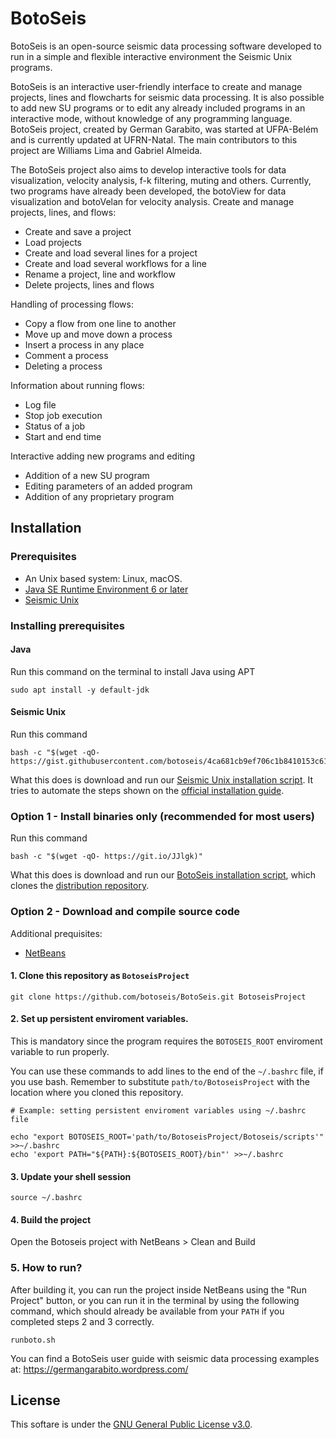 # BotoSeis

BotoSeis is an open-source seismic data processing software developed to run in a simple and flexible interactive environment the Seismic Unix programs.

BotoSeis is an interactive user-friendly interface to create and manage projects, lines and flowcharts for seismic data processing. It is also possible to add new SU programs or to edit any already included programs in an interactive mode, without knowledge of  any programming language. BotoSeis project, created by German Garabito, was started at UFPA-Belém and is currently updated at UFRN-Natal. The main contributors to this project are Williams Lima and Gabriel Almeida.

The BotoSeis project also aims to develop interactive tools for data visualization, velocity analysis, f-k filtering, muting and others. Currently, two programs have already been developed, the botoView for data visualization and botoVelan for velocity analysis.
Create and manage projects, lines, and flows:

- Create and save a project
- Load projects
- Create and load several lines for a project
- Create and load several workflows for a line
- Rename a project, line and workflow
- Delete projects, lines and flows

Handling of processing flows:
- Copy a flow from one line to another
- Move up and move down a process
- Insert a process in any place
- Comment a process
- Deleting a process

Information about running flows:
- Log file
- Stop job execution
- Status of a job
- Start and end time

Interactive adding new programs and editing
- Addition of a new SU program
- Editing parameters of an added program
- Addition of any proprietary program

## Installation

### Prerequisites
- An Unix based system: Linux, macOS.
- [Java SE Runtime Environment 6 or later](https://www.oracle.com/java/technologies/javase-downloads.html)
- [Seismic Unix](https://github.com/JohnWStockwellJr/SeisUnix/wiki#installation-notes)

### Installing prerequisites

#### Java

Run this command on the terminal to install Java using APT
```
sudo apt install -y default-jdk
```

#### Seismic Unix

Run this command
```
bash -c "$(wget -qO- https://gist.githubusercontent.com/botoseis/4ca681cb9ef706c1b8410153c6199cf2/raw/b16ad754839d1ca3657d8e8396db14f5ba791e6b/install_seismic_unix.sh)"
```
What this does is download and run our [Seismic Unix installation script](https://gist.github.com/botoseis/4ca681cb9ef706c1b8410153c6199cf2). It tries to automate the steps shown on the [official installation guide](https://wiki.seismic-unix.org/sudoc:su_installation).

### Option 1 - Install binaries only (recommended for most users)

Run this command
```
bash -c "$(wget -qO- https://git.io/JJlgk)"
```
What this does is download and run our [BotoSeis installation script](https://gist.github.com/botoseis/fe86c3c13f65e3d43b11e4fa9560ce30), which clones the [distribution repository](https://github.com/botoseis/botoseis-bin).

### Option 2 - Download and compile source code

Additional prequisites:
- [NetBeans](https://netbeans.apache.org/download/index.html)

#### 1. Clone this repository as `BotoseisProject`
```
git clone https://github.com/botoseis/BotoSeis.git BotoseisProject
```

#### 2. Set up persistent enviroment variables. 
This is mandatory since the program requires the `BOTOSEIS_ROOT` enviroment variable to run properly.

You can use these commands to add lines to the end of the `~/.bashrc` file, if you use bash. Remember to substitute `path/to/BotoseisProject` with the location where you cloned this repository.
```
# Example: setting persistent enviroment variables using ~/.bashrc file

echo "export BOTOSEIS_ROOT='path/to/BotoseisProject/Botoseis/scripts'" >>~/.bashrc
echo 'export PATH="${PATH}:${BOTOSEIS_ROOT}/bin"' >>~/.bashrc
```

#### 3. Update your shell session
```
source ~/.bashrc
```

#### 4. Build the project

Open the Botoseis project with NetBeans > Clean and Build

### 5. How to run?

After building it, you can run the project inside NetBeans using the "Run Project" button, or you can run it in the terminal by using the following command, which should already be available from your `PATH` if you completed steps 2 and 3 correctly.
```
runboto.sh
```
You can find a BotoSeis user guide with seismic data processing examples at: https://germangarabito.wordpress.com/

## License

This softare is under the [GNU General Public License v3.0](LICENSE).
